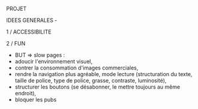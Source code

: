 PROJET

IDEES GENERALES - 

1 / ACCESSIBILITE

2 / FUN

- BUT => slow pages : 
- adoucir l'environnement visuel, 
- contrer la consommation d'images commerciales, 
- rendre la navigation plus agréable, mode lecture (structuration du texte, taille de police, type de police, grasse, contraste, luminosité), 
- structurer les boutons (se désabonner, le mettre toujours au même endroit), 
- bloquer les pubs
